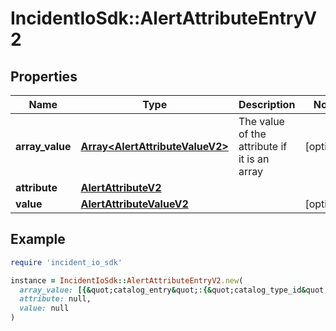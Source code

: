 # IncidentIoSdk::AlertAttributeEntryV2

## Properties

| Name | Type | Description | Notes |
| ---- | ---- | ----------- | ----- |
| **array_value** | [**Array&lt;AlertAttributeValueV2&gt;**](AlertAttributeValueV2.md) | The value of the attribute if it is an array | [optional] |
| **attribute** | [**AlertAttributeV2**](AlertAttributeV2.md) |  |  |
| **value** | [**AlertAttributeValueV2**](AlertAttributeValueV2.md) |  | [optional] |

## Example

```ruby
require 'incident_io_sdk'

instance = IncidentIoSdk::AlertAttributeEntryV2.new(
  array_value: [{&quot;catalog_entry&quot;:{&quot;catalog_type_id&quot;:&quot;01FCNDV6P870EA6S7TK1DSYDG0&quot;,&quot;id&quot;:&quot;01FCNDV6P870EA6S7TK1DSYDG0&quot;,&quot;name&quot;:&quot;Primary On-call&quot;},&quot;label&quot;:&quot;Payments Team&quot;,&quot;literal&quot;:&quot;SEV123&quot;}],
  attribute: null,
  value: null
)
```

